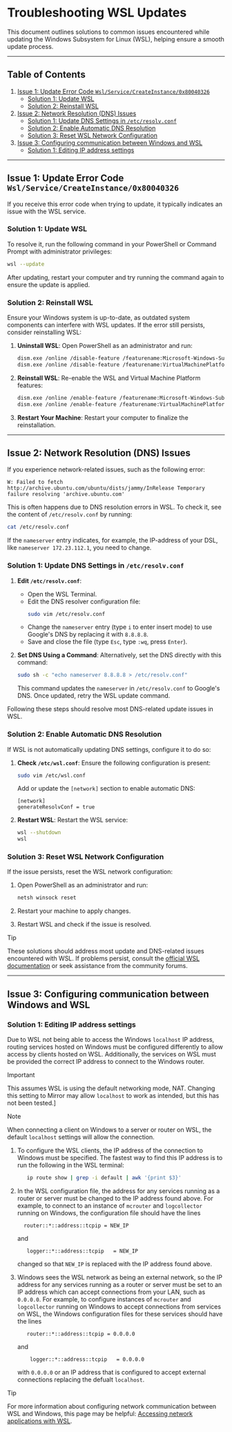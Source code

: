 # Troubleshooting WSL Updates

This document outlines solutions to common issues encountered while updating the Windows Subsystem for Linux (WSL), helping ensure a smooth update process.

---

## Table of Contents
1. [Issue 1: Update Error Code `Wsl/Service/CreateInstance/0x80040326`](#issue-1-update-error-code-wslservicecreateinstance0x80040326)
   - [Solution 1: Update WSL](#solution-1-update-wsl)
   - [Solution 2: Reinstall WSL](#solution-2-reinstall-wsl)
2. [Issue 2: Network Resolution (DNS) Issues](#issue-2-network-resolution-dns-issues)
   - [Solution 1: Update DNS Settings in `/etc/resolv.conf`](#solution-1-update-dns-settings-in-etcresolvconf)
   - [Solution 2: Enable Automatic DNS Resolution](#solution-2-enable-automatic-dns-resolution)
   - [Solution 3: Reset WSL Network Configuration](#solution-3-reset-wsl-network-configuration)
3. [Issue 3: Configuring communication between Windows and WSL](#issue-3-configuring-communication-between-windows-and-wsl)
   - [Solution 1: Editing IP address settings](#solution-1-editing-ip-address-settings)

---

## Issue 1: Update Error Code `Wsl/Service/CreateInstance/0x80040326`
If you receive this error code when trying to update, it typically indicates an issue with the WSL service. 

### Solution 1: Update WSL
To resolve it, run the following command in your PowerShell or Command Prompt with administrator privileges:
```bash
wsl --update
```
After updating, restart your computer and try running the command again to ensure the update is applied.

### Solution 2: Reinstall WSL

Ensure your Windows system is up-to-date, as outdated system components can interfere with WSL updates. If the error still persists, consider reinstalling WSL:

1. **Uninstall WSL**:
   Open PowerShell as an administrator and run:
   ```bash
   dism.exe /online /disable-feature /featurename:Microsoft-Windows-Subsystem-Linux /norestart
   dism.exe /online /disable-feature /featurename:VirtualMachinePlatform /norestart
   ```

2. **Reinstall WSL**:
   Re-enable the WSL and Virtual Machine Platform features:
   ```bash
   dism.exe /online /enable-feature /featurename:Microsoft-Windows-Subsystem-Linux /all /norestart
   dism.exe /online /enable-feature /featurename:VirtualMachinePlatform /all /norestart
   ```

3. **Restart Your Machine**:
   Restart your computer to finalize the reinstallation.

---

## Issue 2: Network Resolution (DNS) Issues

If you experience network-related issues, such as the following error:
```plaintext
W: Failed to fetch http://archive.ubuntu.com/ubuntu/dists/jammy/InRelease Temporary failure resolving 'archive.ubuntu.com'
```
This is often happens due to DNS resolution errors in WSL. To check it, see the content of `/etc/resolv.conf` by running:
```bash
cat /etc/resolv.conf
```
If the `nameserver` entry indicates, for example, the IP-address of your DSL, like `nameserver 172.23.112.1`, you need to change.

### Solution 1: Update DNS Settings in `/etc/resolv.conf`

1. **Edit `/etc/resolv.conf`**:
   - Open the WSL Terminal.
   - Edit the DNS resolver configuration file:
     ```bash
     sudo vim /etc/resolv.conf
     ```
   - Change the `nameserver` entry (type `i` to enter insert mode) to use Google's DNS by replacing it with `8.8.8.8`.
   - Save and close the file (type `Esc`, type `:wq`, press `Enter`).

2. **Set DNS Using a Command**:
   Alternatively, set the DNS directly with this command:
   ```bash
   sudo sh -c "echo nameserver 8.8.8.8 > /etc/resolv.conf"
   ```
   This command updates the `nameserver` in `/etc/resolv.conf` to Google's DNS. Once updated, retry the WSL update command. 

Following these steps should resolve most DNS-related update issues in WSL.

### Solution 2: Enable Automatic DNS Resolution

If WSL is not automatically updating DNS settings, configure it to do so:

1. **Check `/etc/wsl.conf`**:
   Ensure the following configuration is present:
   ```bash
   sudo vim /etc/wsl.conf
   ```
   Add or update the `[network]` section to enable automatic DNS:
   ```plaintext
   [network]
   generateResolvConf = true
   ```

2. **Restart WSL**:
   Restart the WSL service:
   ```bash
   wsl --shutdown
   wsl
   ```

### Solution 3: Reset WSL Network Configuration

If the issue persists, reset the WSL network configuration:

1. Open PowerShell as an administrator and run:
   ```bash
   netsh winsock reset
   ```

2. Restart your machine to apply changes.

3. Restart WSL and check if the issue is resolved.

> [!TIP]
> These solutions should address most update and DNS-related issues encountered with WSL. If problems persist, consult the [official WSL documentation](https://learn.microsoft.com/en-us/windows/wsl/) or seek assistance from the community forums.

---

## Issue 3: Configuring communication between Windows and WSL
### Solution 1: Editing IP address settings

Due to WSL not being able to access the Windows ``localhost`` IP address, routing services hosted on Windows must be configured differently to allow access by clients hosted on WSL.
Additionally, the services on WSL must be provided the correct IP address to connect to the Windows router.

>[!IMPORTANT]
>This assumes WSL is using the default networking mode, NAT. Changing this setting to Mirror may allow ``localhost`` to work as intended, but this has not been tested.]

> [!NOTE]
> When connecting a client on Windows to a server or router on WSL, the default ``localhost`` settings will allow the connection.

1. To configure the WSL clients, the IP address of the connection to Windows must be specified. The fastest way to find this IP address is to run the following in the WSL terminal:

   ```bash
      ip route show | grep -i default | awk '{print $3}'
   ```

2. In the WSL configuration file, the address for any services running as a router or server must be changed to the IP address found above. For example, to connect to an instance of ``mcrouter`` and ``logcollector`` running on Windows, the configuration file should have the lines
    ```plaintext
      router::*::address::tcpip = NEW_IP
   ```

   and 
   ```plaintext 
      logger::*::address::tcpip   = NEW_IP
   ```

   changed so that ``NEW_IP`` is replaced with the IP address found above.

3. Windows sees the WSL network as being an external network, so the IP address for any services running as a router or server must be set to an IP address which can accept connections from your LAN, such as ``0.0.0.0``. For example, to configure instances of ``mcrouter`` and ``logcollector`` running on Windows to accept connections from services on WSL, the Windows configuration files for these services should have the lines
   ```plaintext
      router::*::address::tcpip = 0.0.0.0
   ```
   and 
   ```plaintext 
       logger::*::address::tcpip   = 0.0.0.0
   ```

   with ``0.0.0.0`` or an IP address that is configured to accept external connections replacing the defualt ``localhost``.

>[!TIP]
> For more information about configuring network communication between WSL and Windows, this page may be helpful: [Accessing network applications with WSL](https://learn.microsoft.com/en-us/windows/wsl/networking).
